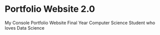 # Portfolio Website 2.0
My Console Portfolio Website
Final Year Computer Science Student who loves Data Science
